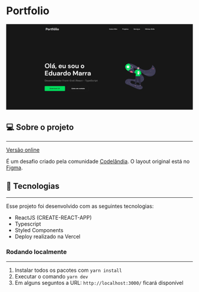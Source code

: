 # Portfolio

<div align="center">
  <img
    width="768px"
    height="auto"
    alt="Homepage do projeto"
    title="Home do blog"
    src="./demo.jpg"
  />
</div>

## 💻 Sobre o projeto

---

<a href="https://09-portfolio.vercel.app/" target="_blank">Versão online</a>

É um desafio criado pela comunidade [Codelândia](https://discord.gg/wNCWTVuxyz). O layout original está no [Figma](https://www.figma.com/file/Yb9IBH56g7T1hdIyZ3BMNO/Desafios---Codel%C3%A2ndia?node-id=58198%3A756).

## 🚀 Tecnologias

---

Esse projeto foi desenvolvido com as seguintes tecnologias:

- ReactJS (CREATE-REACT-APP)
- Typescript
- Styled Components
- Deploy realizado na Vercel

### Rodando localmente

---

1. Instalar todos os pacotes com `yarn install`
2. Executar o comando `yarn dev`
3. Em alguns seguntos a URL: `http://localhost:3000/` ficará disponível
